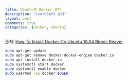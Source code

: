 ```yaml
---
title: Ubuntu에 Docker 설치
description: "CentOS보다 쉽다"
layout: post
comments: true
categories: [docker, ubuntu]
---
```


출처: [How To Install Docker On Ubuntu 18.04 Bionic Beaver](https://phoenixnap.com/kb/how-to-install-docker-on-ubuntu-18-04)

```bash
sudo apt-get update
sudo apt-get remove docker docker-engine docker.io
sudo apt install docker.io
sudo systemctl start docker
sudo systemctl enable docker
sudo usermod -aG docker $USER
```

